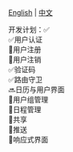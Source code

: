 [English](./README.md) | [中文](./README-zh.md)

开发计划：✅\
✅用户认证 \
🔲用户注册 \
🔲用户注销 \
✅验证码 \
✅路由守卫 \
🔜日历与用户界面 \
🔲用户组管理 \
🔲日程管理 \
🔲共享 \
🔲推送 \
🔲响应式界面